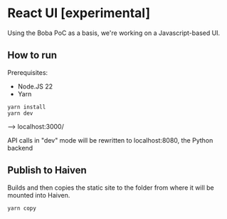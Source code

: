 # React UI [experimental]

Using the Boba PoC as a basis, we're working on a Javascript-based UI.

## How to run

Prerequisites:
- Node.JS 22
- Yarn

```
yarn install
yarn dev
```

--> localhost:3000/

API calls in "dev" mode will be rewritten to localhost:8080, the Python backend

## Publish to Haiven

Builds and then copies the static site to the folder from where it will be mounted into Haiven.

```
yarn copy
```